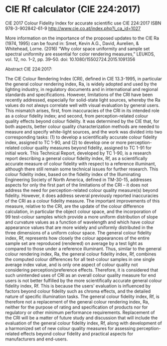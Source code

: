 # CIE Rf calculator (CIE 224:2017)

CIE 2017 Colour Fidelity Index for accurate scientific use
CIE 224:2017
ISBN 978-3-902842-61-9
http://www.cie.co.at/index.php?i_ca_id=1027

More information on the importance of the proposed updates to the CIE Ra (1974, 1995) can be found in:
Smet, Kevin A.G., David, Aurelien, & Whitehead, Lorne. (2016) “Why color space uniformity and sample set spectral uniformity are essential for color rendering measures,” LEUKOS, vol. 12, no. 1–2, pp. 39–50.
doi: 10.1080/15502724.2015.1091356





Abstract CIE 224:2017:

The CIE Colour Rendering Index (CRI), defined in CIE 13.3-1995, in particular the general colour rendering index, Ra, is widely adopted and used by the lighting industry, in regulatory documents and in international and regional standards and specifications. However, limitations of the CRI have been recently addressed, especially for solid-state light sources, whereby the Ra values do not always correlate well with visual evaluation by general users. This mismatch arises, first, from inaccuracies of the CRI in its intended role as a colour fidelity index; and second, from perception-related colour quality effects beyond colour fidelity. It was determined by the CIE that, for both aspects, better colour quality characterization methods are needed to measure and specify white-light sources, and the work was divided into two corresponding tasks: (1) to develop a scientifically accurate colour fidelity index, assigned to TC 1-90, and (2) to develop one or more perception-related colour quality measures beyond fidelity, assigned to TC 1-91 for initial work. 
This Technical Report, developed by TC 1-90, is a research report describing a general colour fidelity index, Rf, as a scientifically accurate measure of colour fidelity with respect to a reference illuminant, although there still remain some technical issues for further research. This colour fidelity index, based on the fidelity index of the Illuminating Engineering Society of North America, defined in TM-30-15, addresses aspects for only the first part of the limitations of the CRI – it does not address the need for perception-related colour quality measure(s) beyond fidelity. However, it does address several previously reported inaccuracies of the CRI as a colour fidelity measure. The important improvements of this measure, relative to the CRI, are the update of the colour difference calculation, in particular the object colour space, and the incorporation of 99 test-colour samples which provide a more uniform distribution of slope and curvature values as a function of wavelength and which have colour appearance values that are more widely and uniformly distributed in the three dimensions of a uniform colour space. 
The general colour fidelity index, Rf, represents how closely the colour appearances of the entire sample set are reproduced (rendered) on average by a test light as compared to those under a reference illuminant. Thus, similar to the general colour rendering index, Ra, the general colour fidelity index, Rf, combines the computed colour differences for all test-colour samples in one single average index value, and is only one aspect of colour quality not considering perception/preference effects. Therefore, it is considered that such unintended uses of CRI as an overall colour quality measure for end users is not better fulfilled by the more scientifically accurate general colour fidelity index, Rf. This is because the users’ evaluation is influenced by factors beyond colour fidelity such as chroma effects, and the detailed nature of specific illumination tasks. The general colour fidelity index, Rf, is therefore not a replacement of the general colour rendering index, Ra, neither for the purpose of rating and specification of products nor for regulatory or other minimum performance requirements. Replacement of the CRI will be a matter of future study and discussion that will include the evaluation of the general colour fidelity index, Rf, along with development of a harmonized set of new colour quality measures for assessing perception-related effects beyond colour fidelity and practical aspects for manufacturers and end-users. 